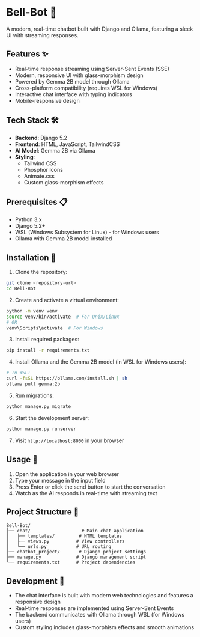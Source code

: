 # Bell-Bot 🤖

A modern, real-time chatbot built with Django and Ollama, featuring a sleek UI with streaming responses.

## Features ✨

- Real-time response streaming using Server-Sent Events (SSE)
- Modern, responsive UI with glass-morphism design
- Powered by Gemma 2B model through Ollama
- Cross-platform compatibility (requires WSL for Windows)
- Interactive chat interface with typing indicators
- Mobile-responsive design

## Tech Stack 🛠️

- **Backend**: Django 5.2
- **Frontend**: HTML, JavaScript, TailwindCSS
- **AI Model**: Gemma 2B via Ollama
- **Styling**: 
  - Tailwind CSS
  - Phosphor Icons
  - Animate.css
  - Custom glass-morphism effects

## Prerequisites 📋

- Python 3.x
- Django 5.2+
- WSL (Windows Subsystem for Linux) - for Windows users
- Ollama with Gemma 2B model installed

## Installation 🚀

1. Clone the repository:
```bash
git clone <repository-url>
cd Bell-Bot
```

2. Create and activate a virtual environment:
```bash
python -m venv venv
source venv/bin/activate  # For Unix/Linux
# OR
venv\Scripts\activate  # For Windows
```

3. Install required packages:
```bash
pip install -r requirements.txt
```

4. Install Ollama and the Gemma 2B model (in WSL for Windows users):
```bash
# In WSL:
curl -fsSL https://ollama.com/install.sh | sh
ollama pull gemma:2b
```

5. Run migrations:
```bash
python manage.py migrate
```

6. Start the development server:
```bash
python manage.py runserver
```

7. Visit `http://localhost:8000` in your browser

## Usage 💬

1. Open the application in your web browser
2. Type your message in the input field
3. Press Enter or click the send button to start the conversation
4. Watch as the AI responds in real-time with streaming text

## Project Structure 📁

```
Bell-Bot/
├── chat/                   # Main chat application
│   ├── templates/         # HTML templates
│   ├── views.py          # View controllers
│   └── urls.py           # URL routing
├── chatbot_project/       # Django project settings
├── manage.py             # Django management script
└── requirements.txt      # Project dependencies
```

## Development 🔧

- The chat interface is built with modern web technologies and features a responsive design
- Real-time responses are implemented using Server-Sent Events
- The backend communicates with Ollama through WSL (for Windows users)
- Custom styling includes glass-morphism effects and smooth animations

